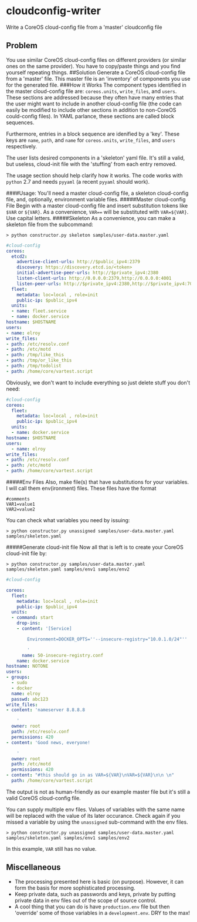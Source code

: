 # cloudconfig-writer
Write a CoreOS cloud-config file from a 'master' cloudconfig file


## Problem
You use similar CoreOS cloud-config files on different providers (or similar ones on the same provider). You have to copy/paste things and you find yourself repeating things.
##Solution
Generate a CoreOS cloud-config file from a 'master' file. This master file is an 'inventory' of components you use for the generated file.
###How it Works
The component types identified in the master cloud-config file are: `coreos.units`,  `write_files`, and `users`. These sections are addressed because they often have many entries that the user might want to include in another cloud-config file (the code can easily be modified to include other sections in addition to non-CoreOS could-config files). In YAML parlance, these sections are called block sequences.

Furthermore, entries in a block sequence are idenified by a 'key'. These keys are `name`, `path`, and `name` for `coreos.units`,  `write_files`, and `users` respectively.

The user lists desired components in a 'skeleton' yaml file. It's still a valid, but useless, cloud-init file with the 'stuffing' from each entry removed.

The usage section should help clarify how it works. The code works with `python` 2.7 and needs `pyyaml` (a recent `pyyaml` should work).

####Usage:
You'll need a master cloud-config file, a skeleton cloud-config file, and, optionally, environment variable files.
#####Master cloud-config File
Begin with a master cloud-config file and insert substitution tokens like `$VAR` or `${VAR}`. As a convenience, `VAR==` will be substituted with `VAR=${VAR}`. Use capital letters.
#####Skeleton
As a convenience, you can make a skeleton file from the subcommand:
```shell
> python constructor.py skeleton samples/user-data.master.yaml
```
```yaml
#cloud-config
coreos:
  etcd2:
    advertise-client-urls: http://$public_ipv4:2379
    discovery: https://discovery.etcd.io/<token>
    initial-advertise-peer-urls: http://$private_ipv4:2380
    listen-client-urls: http://0.0.0.0:2379,http://0.0.0.0:4001
    listen-peer-urls: http://$private_ipv4:2380,http://$private_ipv4:7001
  fleet:
    metadata: loc=local , role=init
    public-ip: $public_ipv4
  units:
  - name: fleet.service
  - name: docker.service
hostname: $HOSTNAME
users:
- name: elroy
write_files:
- path: /etc/resolv.conf
- path: /etc/motd
- path: /tmp/like_this
- path: /tmp/or_like_this
- path: /tmp/todolist
- path: /home/core/vartest.script
```
Obviously, we don't want to include everything so just delete stuff you don't need:
```yaml
#cloud-config
coreos:
  fleet:
    metadata: loc=local , role=init
    public-ip: $public_ipv4
  units:
  - name: docker.service
hostname: $HOSTNAME
users:
  - name: elroy
write_files:
- path: /etc/resolv.conf
- path: /etc/motd
- path: /home/core/vartest.script
```
#####Env Files
Also, make file(s) that have substitutions for your variables. I will call them env(ironment) files. These files have the format
```shell
#comments
VAR1=value1
VAR2=value2
```
You can check what variables you need by issuing:
```shell
> python constructor.py unassigned samples/user-data.master.yaml samples/skeleton.yaml 
```

#####Generate cloud-init file
Now all that is left is to create your CoreOS cloud-init file by:
```shell
> python constructor.py samples/user-data.master.yaml samples/skeleton.yaml samples/env1 samples/env2
```
```yaml
#cloud-config

coreos:
  fleet:
    metadata: loc=local , role=init
    public-ip: $public_ipv4
  units:
  - command: start
    drop-ins:
    - content: '[Service]

        Environment=DOCKER_OPTS=''--insecure-registry="10.0.1.0/24"''

        '
      name: 50-insecure-registry.conf
    name: docker.service
hostname: NOTONE
users:
- groups:
  - sudo
  - docker
  name: elroy
  passwd: abc123
write_files:
- content: 'nameserver 8.8.8.8

    '
  owner: root
  path: /etc/resolv.conf
  permissions: 420
- content: 'Good news, everyone!

    '
  owner: root
  path: /etc/motd
  permissions: 420
- content: "#this should go in as VAR=${VAR}\nVAR=${VAR}\n\n \n"
  path: /home/core/vartest.script
```
The output is not as human-friendly as our example master file but it's still a valid CoreOS cloud-config file.

You can supply multiple env files. Values of variables with the same name will be replaced with the value of its later occurance. Check again if you missed a variable by using the `unassigned` sub-command with the env files.

```shell
> python constructor.py unassigned samples/user-data.master.yaml samples/skeleton.yaml samples/env1 samples/env2
```
In this example, `VAR` still has no value.



## Miscellaneous
- The processing presented here is basic (on purpose). However, it can form the basis for more sophisticated processing.
- Keep private data, such as passwords and keys, private by putting private data in env files out of the scope of source control.
- A cool thing that you can do is have `production.env` file but then 'override' some of those variables in a `development.env`. DRY to the max!